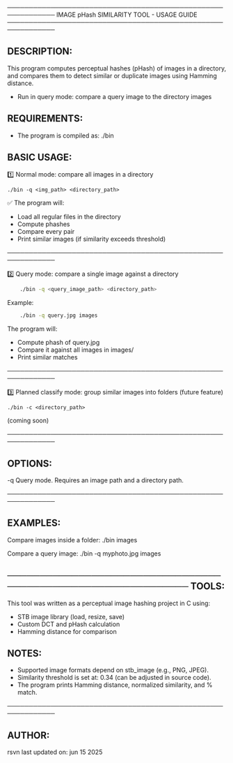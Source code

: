 ─────────────────────────────────────────────────────────────
       IMAGE pHash SIMILARITY TOOL - USAGE GUIDE
─────────────────────────────────────────────────────────────

DESCRIPTION:
------------
This program computes perceptual hashes (pHash) of images in a directory,
and compares them to detect similar or duplicate images using Hamming distance.

  - Run in query mode: compare a query image to the directory images

REQUIREMENTS:
-------------
- The program is compiled as: ./bin

BASIC USAGE:
------------
1️⃣ Normal mode: compare all images in a directory

    ./bin -q <img_path> <directory_path>


✅ The program will:
- Load all regular files in the directory
- Compute phashes
- Compare every pair
- Print similar images (if similarity exceeds threshold)

─────────────────────────────────────────────────────────────

2️⃣ Query mode: compare a single image against a directory
```bash
    ./bin -q <query_image_path> <directory_path>
```
Example:

```bash
    ./bin -q query.jpg images

```
 The program will:
- Compute phash of query.jpg
- Compare it against all images in images/
- Print similar matches

─────────────────────────────────────────────────────────────

3️⃣ Planned classify mode: group similar images into folders (future feature)

    ./bin -c <directory_path>

(coming soon)

─────────────────────────────────────────────────────────────

OPTIONS:
--------
-q       Query mode. Requires an image path and a directory path.

─────────────────────────────────────────────────────────────

EXAMPLES:
---------
Compare images inside a folder:
    ./bin images

Compare a query image:
    ./bin -q myphoto.jpg images

─────────────────────────────────────────────────────────────
TOOLS:
-----
This tool was written as a perceptual image hashing project in C using:
- STB image library (load, resize, save)
- Custom DCT and pHash calculation
- Hamming distance for comparison

NOTES:
------
- Supported image formats depend on stb_image (e.g., PNG, JPEG).
- Similarity threshold is set at: 0.34 (can be adjusted in source code).
- The program prints Hamming distance, normalized similarity, and % match.

─────────────────────────────────────────────────────────────

AUTHOR:
-------
rsvn
last updated on:
        jun 15 2025                                                 

